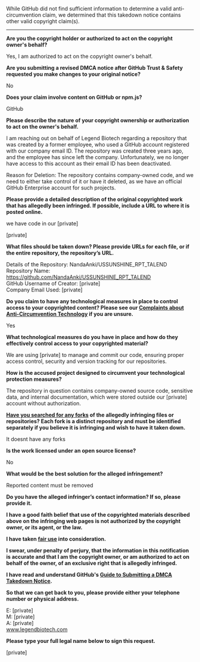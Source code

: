 While GitHub did not find sufficient information to determine a valid anti-circumvention claim, we determined that this takedown notice contains other valid copyright claim(s).

---

**Are you the copyright holder or authorized to act on the copyright owner's behalf?**

Yes, I am authorized to act on the copyright owner's behalf.

**Are you submitting a revised DMCA notice after GitHub Trust & Safety requested you make changes to your original notice?**

No

**Does your claim involve content on GitHub or npm.js?**

GitHub

**Please describe the nature of your copyright ownership or authorization to act on the owner's behalf.**

I am reaching out on behalf of Legend Biotech regarding a repository that was created by a former employee, who used a GitHub account registered with our company email ID. The repository was created three years ago, and the employee has since left the company. Unfortunately, we no longer have access to this account as their email ID has been deactivated.

Reason for Deletion: The repository contains company-owned code, and we need to either take control of it or have it deleted, as we have an official GitHub Enterprise account for such projects.

**Please provide a detailed description of the original copyrighted work that has allegedly been infringed. If possible, include a URL to where it is posted online.**

we have code in our [private]
 
[private]

**What files should be taken down? Please provide URLs for each file, or if the entire repository, the repository’s URL.**

Details of the Repository: NandaAnki/USSUNSHINE_RPT_TALEND  
Repository Name: https://github.com/NandaAnki/USSUNSHINE_RPT_TALEND  
GitHub Username of Creator: [private]  
Company Email Used: [private]  

**Do you claim to have any technological measures in place to control access to your copyrighted content? Please see our <a href="https://docs.github.com/articles/guide-to-submitting-a-dmca-takedown-notice#complaints-about-anti-circumvention-technology">Complaints about Anti-Circumvention Technology</a> if you are unsure.**

Yes

**What technological measures do you have in place and how do they effectively control access to your copyrighted material?**

We are using [private] to manage and commit our code, ensuring proper access control, security and version tracking for our repositories.

**How is the accused project designed to circumvent your technological protection measures?**

The repository in question contains company-owned source code, sensitive data, and internal documentation, which were stored outside our [private] account without authorization.

**<a href="https://docs.github.com/articles/dmca-takedown-policy#b-what-about-forks-or-whats-a-fork">Have you searched for any forks</a> of the allegedly infringing files or repositories? Each fork is a distinct repository and must be identified separately if you believe it is infringing and wish to have it taken down.**

It doesnt have any forks

**Is the work licensed under an open source license?**

No

**What would be the best solution for the alleged infringement?**

Reported content must be removed

**Do you have the alleged infringer’s contact information? If so, please provide it.**

**I have a good faith belief that use of the copyrighted materials described above on the infringing web pages is not authorized by the copyright owner, or its agent, or the law.**

**I have taken <a href="https://www.lumendatabase.org/topics/22">fair use</a> into consideration.**

**I swear, under penalty of perjury, that the information in this notification is accurate and that I am the copyright owner, or am authorized to act on behalf of the owner, of an exclusive right that is allegedly infringed.**

**I have read and understand GitHub's <a href="https://docs.github.com/articles/guide-to-submitting-a-dmca-takedown-notice/">Guide to Submitting a DMCA Takedown Notice</a>.**

**So that we can get back to you, please provide either your telephone number or physical address.**

E: [private]  
M: [private]  
A: [private]  
www.legendbiotech.com

**Please type your full legal name below to sign this request.**

[private]  
